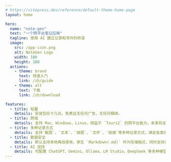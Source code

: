 ```yaml
---
# https://vitepress.dev/reference/default-theme-home-page
layout: home

hero:
  name: "note-gen"
  text: "一个跨平台笔记应用"
  tagline: 使用 AI 建立记录和写作的桥梁
  image:
    src: /app-icon.png
    alt: NoteGen Logo
    width: 180
    height: 180
  actions:
    - theme: brand
      text: 快速入门
      link: /zh/guide
    - theme: alt
      text: 下载
      link: /zh/download

features:
  - title: 轻量
    details: 安装包仅十几兆，免费且无任何广告，无任何捆绑。
  - title: 跨端
    details: 支持 Mac、Windows、Linux，得益于 `Tauri2` 的跨平台能力，未来将支持 IOS、Android
  - title: 多种记录方式
    details: 支持`截图`、`文本`、`插图`、`文件`、`链接`等多种记录方式，满足各类场景的碎片化记录需求
  - title: 数据安全
    details: 默认支持本地离线使用，原生 `Markdown(.md)` 作为存储格式，同时支持实时同步到 `Github 私有仓库`，支持历史回滚
  - title: AI 加持
    details: 可配置 ChatGPT、Gemini、Ollama、LM Studio、DeepSeek 等多种模型，支持自定义配置使用第三方模型。
---
```



